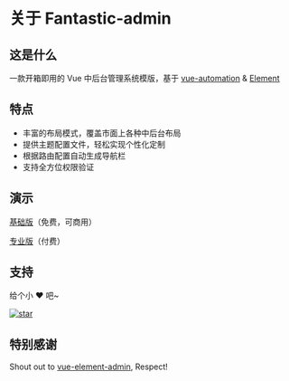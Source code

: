 # 关于 Fantastic-admin

## 这是什么

一款开箱即用的 Vue 中后台管理系统模版，基于 [vue-automation](https://hooray.github.io/vue-automation) & [Element](https://element.eleme.cn)

## 特点

- 丰富的布局模式，覆盖市面上各种中后台布局
- 提供主题配置文件，轻松实现个性化定制
- 根据路由配置自动生成导航栏
- 支持全方位权限验证

## 演示

[基础版](https://hooray.gitee.io/fantastic-admin/basic)（免费，可商用）

[专业版](https://hooray.gitee.io/fantastic-admin/basic)（付费）

## 支持

给个小 ❤️ 吧~

[![star](https://gitee.com/hooray/fantastic-admin/badge/star.svg?theme=dark)](https://gitee.com/hooray/fantastic-admin/stargazers)

## 特别感谢

Shout out to [vue-element-admin](https://github.com/PanJiaChen/vue-element-admin), Respect!
